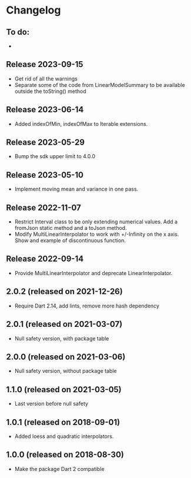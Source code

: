 # Changelog

## To do:
- 

## Release 2023-09-15
- Get rid of all the warnings
- Separate some of the code from LinearModelSummary to be available outside the toString() method

## Release 2023-06-14
- Added indexOfMin, indexOfMax to Iterable<num> extensions.  

## Release 2023-05-29
- Bump the sdk upper limit to 4.0.0

## Release 2023-05-10
- Implement moving mean and variance in one pass. 

## Release 2022-11-07
- Restrict Interval class to be only extending numerical values.  Add a 
fromJson static method and a toJson method.
- Modify MultiLinearInterpolator to work with +/-Infinity on the x axis.
Show and example of discontinuous function. 

## Release 2022-09-14
- Provide MultiLinearInterpolator and deprecate LinearInterpolator.

## 2.0.2 (released on 2021-12-26)
- Require Dart 2.14, add lints, remove more hash dependency

## 2.0.1 (released on 2021-03-07)
- Null safety version, with package table

## 2.0.0 (released on 2021-03-06)
- Null safety version, without package table 

## 1.1.0 (released on 2021-03-05)
- Last version before null safety 


## 1.0.1 (released on 2018-09-01)

- Added loess and quadratic interpolators.  

## 1.0.0 (released on 2018-08-30)

- Make the package Dart 2 compatible